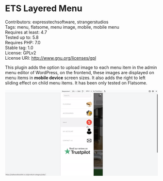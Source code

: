 # ETS Layered Menu

Contributors: expresstechsoftware, strangerstudios <br/>
Tags: menu, flatsome, menu image, mobile, mobile menu <br/>
Requires at least: 4.7 <br/>
Tested up to: 5.8 <br/>
Requires PHP: 7.0 <br/>
Stable tag: 1.0 <br/>
License: GPLv2   <br/>
License URI: http://www.gnu.org/licenses/gpl <br/> 

This plugin adds the option to upload image to each menu item in the admin menu editor of WordPress, on the frontend, these images are displayed on menu items in **mobile device** screen sizes. It also adds the right to left sliding effect on child menu items.
It has been only tested on Flatsome.
<p align="center">
	<img src="images/mobile-view.gif" alt="Mobile View">
</p>